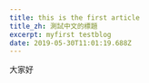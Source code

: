 ```yaml
---
title: this is the first article
title_zh: 測試中文的標題
excerpt: myfirst testblog
date: 2019-05-30T11:01:19.688Z
---
```

大家好

